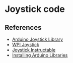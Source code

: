 # Joystick code

## References
- [Arduino Joystick Library](https://github.com/MHeironimus/ArduinoJoystickLibrary/blob/master/README.md)
- [WPI Joystick](http://first.wpi.edu/FRC/roborio/release/docs/java/edu/wpi/first/wpilibj/Joystick.html)
- [Joystick Instructable](http://www.instructables.com/id/Arduino-LeonardoMicro-as-Game-ControllerJoystick/)
- [Installing Arduino Libraries](https://www.arduino.cc/en/Guide/Libraries)
